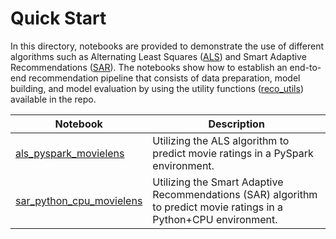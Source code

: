 # Quick Start

In this directory, notebooks are provided to demonstrate the use of different algorithms such as 
 Alternating Least Squares ([ALS](https://spark.apache.org/docs/latest/api/python/_modules/pyspark/ml/recommendation.html#ALS)) and Smart Adaptive Recommendations ([SAR](https://github.com/Microsoft/Product-Recommendations/blob/master/doc/sar.md)). The notebooks show how to establish an end-to-end recommendation pipeline that consists of
data preparation, model building, and model evaluation by using the utility functions ([reco_utils](../../reco_utils))
 available in the repo.
 
 | Notebook | Description | 
| --- | --- | 
| [als_pyspark_movielens](als_pyspark_movielens.ipynb) | Utilizing the ALS algorithm to predict movie ratings in a PySpark environment.
| [sar_python_cpu_movielens](sar_single_node_movielens.ipynb) | Utilizing the Smart Adaptive Recommendations (SAR) algorithm to predict movie ratings in a Python+CPU environment.


